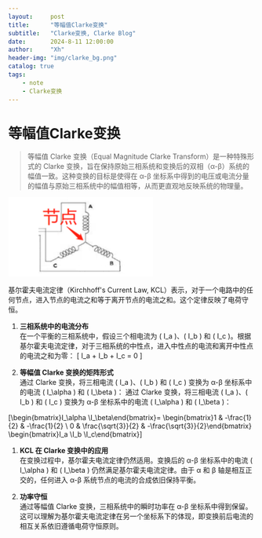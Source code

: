 ```yaml
---
layout:     post
title:      "等幅值Clarke变换"
subtitle:   "Clarke变换, Clarke Blog"
date:       2024-8-11 12:00:00
author:     "Xh"
header-img: "img/clarke_bg.png"
catalog: true
tags:
    - note
    - Clarke变换
---
```


# 等幅值Clarke变换

> 等幅值 Clarke 变换（Equal Magnitude Clarke Transform）是一种特殊形式的 Clarke 变换，旨在保持原始三相系统和变换后的双相（α-β）系统的幅值一致。这种变换的目标是使得在 α-β 坐标系中得到的电压或电流分量的幅值与原始三相系统中的幅值相等，从而更直观地反映系统的物理量。

![img](/img/Clarke_3.png)

基尔霍夫电流定律（Kirchhoff's Current Law, KCL）表示，对于一个电路中的任何节点，进入节点的电流之和等于离开节点的电流之和。这个定律反映了电荷守恒。


1. **三相系统中的电流分布**  
   在一个平衡的三相系统中，假设三个相电流为 \( I_a \)、\( I_b \) 和 \( I_c \)。根据基尔霍夫电流定律，对于三相系统的中性点，进入中性点的电流和离开中性点的电流之和为零：
   \[
   I_a + I_b + I_c = 0
   \]

2. **等幅值 Clarke 变换的矩阵形式**  
通过 Clarke 变换，将三相电流 \( I_a \)、\( I_b \) 和 \( I_c \) 变换为 α-β 坐标系中的电流 \( I_\alpha \) 和 \( I_\beta \)：
通过 Clarke 变换，将三相电流 \( I_a \)、\( I_b \) 和 \( I_c \) 变换为 α-β 坐标系中的电流 \( I_\alpha \) 和 \( I_\beta \)：

\[\begin{bmatrix}I_\alpha \\I_\beta\end{bmatrix}=
\begin{bmatrix}1 & -\frac{1}{2} & -\frac{1}{2} \\
0 & \frac{\sqrt{3}}{2} & -\frac{\sqrt{3}}{2}\end{bmatrix}
\begin{bmatrix}I_a \\I_b \\I_c\end{bmatrix}\]

1. **KCL 在 Clarke 变换中的应用**  
   在变换过程中，基尔霍夫电流定律仍然适用。变换后的 α-β 坐标系中的电流 \( I_\alpha \) 和 \( I_\beta \) 仍然满足基尔霍夫电流定律。由于 α 和 β 轴是相互正交的，任何进入 α-β 系统节点的电流的合成依旧保持平衡。

2. **功率守恒**  
   通过等幅值 Clarke 变换，三相系统中的瞬时功率在 α-β 坐标系中得到保留。这可以理解为基尔霍夫电流定律在另一个坐标系下的体现，即变换前后电流的相互关系依旧遵循电荷守恒原则。

